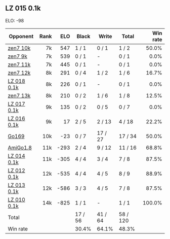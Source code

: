 ## LZ 015 0.1k ##

ELO: -98

Opponent | Rank | ELO | Black | Write | Total | Win rate
---------|-----:|----:|-------|-------|-------|-------:
[zen7 10k](zen7%2010k.md) | 7k | 547 | 1 / 1 | 0 / 1 | 1 / 2 | 50.0%
[zen7 9k](zen7%209k.md) | 7k | 539 | 0 / 1 | - | 0 / 1 | 0.0%
[zen7 11k](zen7%2011k.md) | 7k | 445 | 0 / 1 | - | 0 / 1 | 0.0%
[zen7 12k](zen7%2012k.md) | 8k | 291 | 0 / 4 | 1 / 2 | 1 / 6 | 16.7%
[LZ 018 0.1k](LZ%20018%200.1k.md) | 8k | 226 | 0 / 1 | - | 0 / 1 | 0.0%
[zen7 13k](zen7%2013k.md) | 8k | 210 | 0 / 2 | 1 / 6 | 1 / 8 | 12.5%
[LZ 017 0.1k](LZ%20017%200.1k.md) | 9k | 135 | 0 / 2 | 0 / 5 | 0 / 7 | 0.0%
[LZ 016 0.1k](LZ%20016%200.1k.md) | 9k | 17 | 2 / 5 | 2 / 13 | 4 / 18 | 22.2%
[Go169](Go169.md) | 10k | -23 | 0 / 7 | 17 / 27 | 17 / 34 | 50.0%
[AmiGo1.8](AmiGo1.8.md) | 11k | -293 | 2 / 4 | 9 / 12 | 11 / 16 | 68.8%
[LZ 014 0.1k](LZ%20014%200.1k.md) | 11k | -305 | 4 / 4 | 3 / 4 | 7 / 8 | 87.5%
[LZ 012 0.1k](LZ%20012%200.1k.md) | 12k | -535 | 4 / 4 | 4 / 5 | 8 / 9 | 88.9%
[LZ 013 0.1k](LZ%20013%200.1k.md) | 12k | -586 | 3 / 3 | 4 / 5 | 7 / 8 | 87.5%
[LZ 010 0.1k](LZ%20010%200.1k.md) | 14k | -825 | 1 / 1 | - | 1 / 1 | 100.0%
Total | | | 17 / 56 | 41 / 64 | 58 / 120 | 
Win rate| | | 30.4% | 64.1% | 48.3% | 
